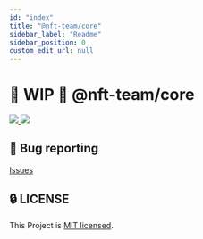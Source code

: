 ```yaml
---
id: "index"
title: "@nft-team/core"
sidebar_label: "Readme"
sidebar_position: 0
custom_edit_url: null
---
```


# 🚧 WIP 🚧 @nft-team/core

<a href="https://github.com/mbti-nf-team/frontend-libraries/issues?q=is%3Aissue+is%3Aopen+sort%3Aupdated-desc">
  <img src="https://img.shields.io/github/issues/mbti-nf-team/frontend-libraries?style=flat-square" />
</a>

<a href="https://github.com/mbti-nf-team/frontend-libraries/blob/main/LICENSE">
  <img src="https://img.shields.io/github/license/mbti-nf-team/frontend-libraries?style=flat-square" />
</a>

## 🐛 Bug reporting
[Issues](https://github.com/mbti-nf-team/frontend-libraries/issues)

## 🔒 LICENSE
This Project is [MIT licensed](https://github.com/mbti-nf-team/frontend-libraries/blob/main/LICENSE).
